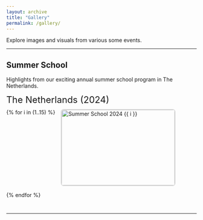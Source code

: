 ```yaml
---
layout: archive
title: "Gallery"
permalink: /gallery/
---
```


Explore images and visuals from various some events.

<style>
  .gallery-section {
    margin-bottom: 40px;
  }
  .gallery-title {
    font-size: 24px;
    margin-bottom: 10px;
  }
  .gallery-images {
    display: flex;
    flex-wrap: wrap;
    gap: 15px;
  }
  .gallery-images img {
    width: 300px;
    height: 200px;
    object-fit: cover;
    border-radius: 8px;
    border: 2px solid #ddd;
    transition: transform 0.3s;
  }
  .gallery-images img:hover {
    transform: scale(1.05);
    border-color: #007bff;
  }
</style>

---

## Summer School
Highlights from our exciting annual summer school program in The Netherlands.

<div class="gallery-section">
  <div class="gallery-title">The Netherlands (2024)</div>
  <div class="gallery-images">
    {% for i in (1..15) %}
      <img src="/images/holland/2024_netherlands{{ i }}.jpg" alt="Summer School 2024 {{ i }}">
    {% endfor %}
  </div>
</div>

---
